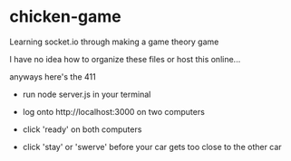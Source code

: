 # chicken-game
Learning socket.io through making a game theory game

I have no idea how to organize these files or host this online...

anyways here's the 411

- run node server.js in your terminal

- log onto http://localhost:3000 on two computers

- click 'ready' on both computers

- click 'stay' or 'swerve' before your car gets too close to the other car
